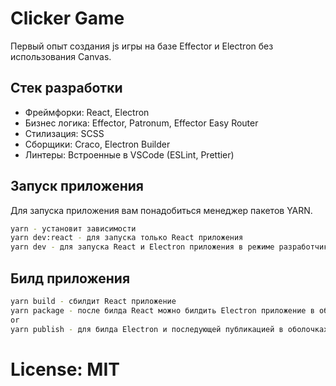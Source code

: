 # Clicker Game

Первый опыт создания js игры на базе Effector и Electron без использования Canvas.

## Стек разработки

- Фреймфорки: React, Electron
- Бизнес логика: Effector, Patronum, Effector Easy Router
- Стилизация: SCSS
- Сборщики: Craco, Electron Builder
- Линтеры: Встроенные в VSCode (ESLint, Prettier)

## Запуск приложения

Для запуска приложения вам понадобиться менеджер пакетов YARN.

```sh
yarn - установит зависимости
yarn dev:react - для запуска только React приложения
yarn dev - для запуска React и Electron приложения в режиме разработчика
```

## Билд приложения

```sh
yarn build - сбилдит React приложение
yarn package - после билда React можно билдить Electron приложение в оболочках Mac и Windows
or
yarn publish - для билда Electron и последующей публикацией в оболочках Mac и Windows
```

# License: MIT
